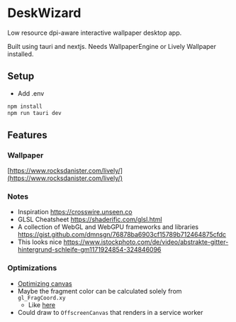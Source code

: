 # DeskWizard

Low resource dpi-aware interactive wallpaper desktop app.

Built using tauri and nextjs. Needs WallpaperEngine or Lively Wallpaper installed.

## Setup

-   Add .env

```bash
npm install
npm run tauri dev
```

## Features

### Wallpaper

[https://www.rocksdanister.com/lively/](https://www.rocksdanister.com/lively/)

### Notes

-   Inspiration <https://crosswire.unseen.co>
-   GLSL Cheatsheet <https://shaderific.com/glsl.html>
-   A collection of WebGL and WebGPU frameworks and libraries
    <https://gist.github.com/dmnsgn/76878ba6903cf15789b712464875cfdc>
-   This looks nice <https://www.istockphoto.com/de/video/abstrakte-gitter-hintergrund-schleife-gm1171924854-324846096>

### Optimizations

-   [Optimizing canvas](https://developer.mozilla.org/en-US/docs/Web/API/Canvas_API/Tutorial/Optimizing_canvas?retiredLocale=de)
-   Maybe the fragment color can be calculated solely from `gl_FragCoord.xy`
    -   Like [here](https://twgljs.org#the-tiniest-example)
-   Could draw to `OffscreenCanvas` that renders in a service worker
